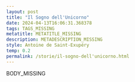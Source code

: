 ```yaml
---
layout: post
title: "Il Sogno dell'Unicorno"
date: 2024-04-13T16:06:31.368378
tags: TAGS_MISSING
metatitle: METATITLE_MISSING
description: METADESCRIPTION_MISSING
style: Antoine de Saint-Exupéry
temp: 0.2
permalink: /storie/il-sogno-dell'unicorno.html
---
```

BODY\_MISSING

        